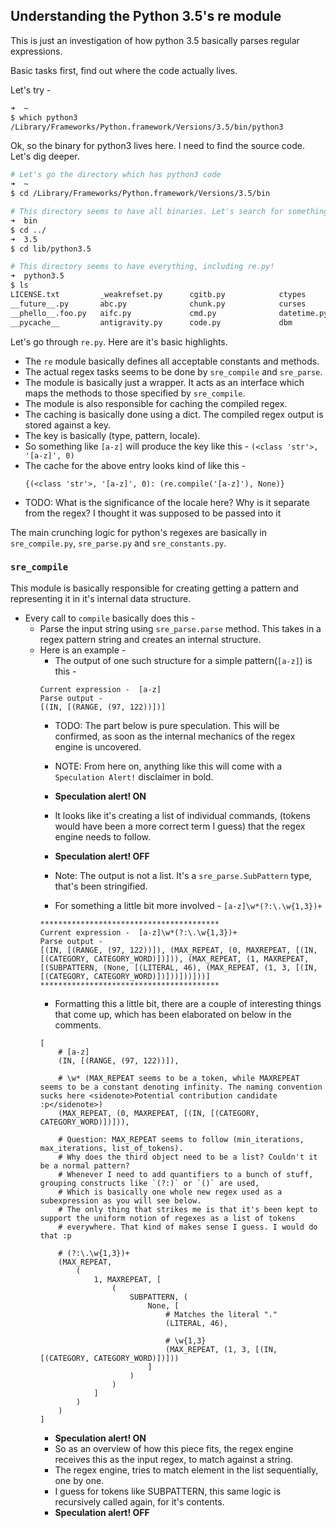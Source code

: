 ## Understanding the Python 3.5's re module

This is just an investigation of how python 3.5 basically parses regular expressions.

Basic tasks first, find out where the code actually lives.

Let's try - 
```zsh
➜  ~
$ which python3
/Library/Frameworks/Python.framework/Versions/3.5/bin/python3
```

Ok, so the binary for python3 lives here. I need to find the source code. Let's dig deeper.
```zsh
# Let's go the directory which has python3 code
➜  ~
$ cd /Library/Frameworks/Python.framework/Versions/3.5/bin

# This directory seems to have all binaries. Let's search for something outside this.
➜  bin
$ cd ../
➜  3.5
$ cd lib/python3.5

# This directory seems to have everything, including re.py!
➜  python3.5
$ ls
LICENSE.txt         _weakrefset.py      cgitb.py            ctypes              formatter.py        imghdr.py           mailcap.py          pipes.py            random.py           socketserver.py     tarfile.py          types.py
__future__.py       abc.py              chunk.py            curses              fractions.py        imp.py              mimetypes.py        pkgutil.py          re.py               sqlite3             telnetlib.py        typing.py
__phello__.foo.py   aifc.py             cmd.py              datetime.py         ftplib.py           importlib           modulefinder.py     plat-darwin         reprlib.py          sre_compile.py      tempfile.py         unittest
__pycache__         antigravity.py      code.py             dbm                 functools.py        inspect.py          multiprocessing     platform.py         rlcompleter.py      sre_constants.py    test                urllib
```

Let's go through `re.py`. Here are it's basic highlights.
- The `re` module basically defines all acceptable constants and methods.
- The actual regex tasks seems to be done by `sre_compile` and `sre_parse`.
- The module is basically just a wrapper. It acts as an interface which maps the methods to those specified by `sre_compile`.
- The module is also responsible for caching the compiled regex.
- The caching is basically done using a dict. The compiled regex output is stored against a key.
- The key is basically (type, pattern, locale). 
- So something like `[a-z]` will produce the key like this - `(<class 'str'>, '[a-z]', 0)`
- The cache for the above entry looks kind of like this - 
  ```
  {(<class 'str'>, '[a-z]', 0): (re.compile('[a-z]'), None)}
  ```
- TODO: What is the significance of the locale here? Why is it separate from the regex? I thought it was supposed to be passed into it


The main crunching logic for python's regexes are basically in `sre_compile.py`, `sre_parse.py` and `sre_constants.py`.

### `sre_compile`
This module is basically responsible for creating getting a pattern and representing it in it's internal data structure.
- Every call to `compile` basically does this - 
    - Parse the input string using `sre_parse.parse` method. This takes in a regex pattern string and creates an internal structure. 
    - Here is an example - 
        - The output of one such structure for a simple pattern(`[a-z]`) is this - 
        ```
        Current expression -  [a-z]
        Parse output -
        [(IN, [(RANGE, (97, 122))])]
        ```
        - TODO: The part below is pure speculation. This will be confirmed, as soon as the internal mechanics of the regex engine is uncovered.
        - NOTE: From here on, anything like this will come with a `Speculation Alert!` disclaimer in bold.

        - __Speculation alert! ON__
        - It looks like it's creating a list of individual commands, (tokens would have been a more correct term I guess) that the regex engine needs to follow.
        - __Speculation alert! OFF__

        - Note: The output is not a list. It's a `sre_parse.SubPattern` type, that's been stringified.

        - For something a little bit more involved - `[a-z]\w*(?:\.\w{1,3})+`
        ```
        ****************************************
        Current expression -  [a-z]\w*(?:\.\w{1,3})+
        Parse output -
        [(IN, [(RANGE, (97, 122))]), (MAX_REPEAT, (0, MAXREPEAT, [(IN, [(CATEGORY, CATEGORY_WORD)])])), (MAX_REPEAT, (1, MAXREPEAT, [(SUBPATTERN, (None, [(LITERAL, 46), (MAX_REPEAT, (1, 3, [(IN, [(CATEGORY, CATEGORY_WORD)])]))]))]))]
        ****************************************
        ```
        - Formatting this a little bit, there are a couple of interesting things that come up, which has been elaborated on below in the comments.
        ```
        [
            # [a-z]
            (IN, [(RANGE, (97, 122))]),

            # \w* (MAX_REPEAT seems to be a token, while MAXREPEAT seems to be a constant denoting infinity. The naming convention sucks here <sidenote>Potential contribution candidate :p</sidenote>)
            (MAX_REPEAT, (0, MAXREPEAT, [(IN, [(CATEGORY, CATEGORY_WORD)])])),

            # Question: MAX_REPEAT seems to follow (min_iterations, max_iterations, list_of_tokens). 
            # Why does the third object need to be a list? Couldn't it be a normal pattern? 
            # Whenever I need to add quantifiers to a bunch of stuff, grouping constructs like `(?:)` or `()` are used,
            # Which is basically one whole new regex used as a subexpression as you will see below. 
            # The only thing that strikes me is that it's been kept to support the uniform notion of regexes as a list of tokens
            # everywhere. That kind of makes sense I guess. I would do that :p

            # (?:\.\w{1,3})+ 
            (MAX_REPEAT, 
                (
                    1, MAXREPEAT, [
                        (
                            SUBPATTERN, (
                                None, [
                                    # Matches the literal "."
                                    (LITERAL, 46), 

                                    # \w{1,3}
                                    (MAX_REPEAT, (1, 3, [(IN, [(CATEGORY, CATEGORY_WORD)])]))
                                ]
                            )
                        )
                    ]
                )
            )
        ]
        ```
        - __Speculation alert! ON__ 
        - So as an overview of how this piece fits, the regex engine receives this as the input regex, to match against a string.
        - The regex engine, tries to match element in the list sequentially, one by one.
        - I guess for tokens like SUBPATTERN, this same logic is recursively called again, for it's contents.
        - __Speculation alert! OFF__ 

